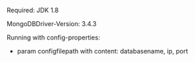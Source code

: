 Required: JDK 1.8

MongoDBDriver-Version: 3.4.3

Running with config-properties:
- param configfilepath with content: databasename, ip, port

